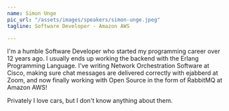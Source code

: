 ```yaml
---
name: Simon	Unge
pic_url: "/assets/images/speakers/simon-unge.jpeg"
tagline: Software Developer - Amazon AWS

---
```

I'm a humble Software Developer who started my programming career over 12 years ago. I usually ends up working the backend with the Erlang Programming Language. I've writing Network Orchestration Software at Cisco, making sure chat messages are delivered correctly with ejabberd at Zoom, and now finally working with Open Source in the form of RabbitMQ at Amazon AWS!

Privately I love cars, but I don't know anything about them.
